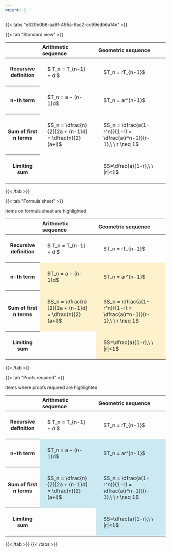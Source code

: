 ```yaml
---
weight: 2
---
```


{{< tabs "e320b0b8-aa9f-495a-9ac2-cc99edb6a14e" >}}

{{< tab "Standard view" >}}

<style type="text/css">
#T_a3beb th.col_heading {
  text-align: left;
  font-size: 1em;
}
#T_a3beb td {
  text-align: left;
  font-size: 1em;
  padding: 1.5em;
}
</style>
<table id="T_a3beb">
  <thead>
    <tr>
      <th class="blank level0" >&nbsp;</th>
      <th id="T_a3beb_level0_col0" class="col_heading level0 col0" >Arithmetic sequence</th>
      <th id="T_a3beb_level0_col1" class="col_heading level0 col1" >Geometric sequence</th>
    </tr>
  </thead>
  <tbody>
    <tr>
      <th id="T_a3beb_level0_row0" class="row_heading level0 row0" >Recursive definition</th>
      <td id="T_a3beb_row0_col0" class="data row0 col0" >$ T_n = T_{n-1} + d $</td>
      <td id="T_a3beb_row0_col1" class="data row0 col1" >$T_n = rT_{n-1}$</td>
    </tr>
    <tr>
      <th id="T_a3beb_level0_row1" class="row_heading level0 row1" >n-th term</th>
      <td id="T_a3beb_row1_col0" class="data row1 col0" >$T_n = a + (n-1)d$</td>
      <td id="T_a3beb_row1_col1" class="data row1 col1" >$T_n = ar^{n-1}$</td>
    </tr>
    <tr>
      <th id="T_a3beb_level0_row2" class="row_heading level0 row2" >Sum of first n terms</th>
      <td id="T_a3beb_row2_col0" class="data row2 col0" >$S_n = \dfrac{n}{2}[2a + (n-1)d] = \dfrac{n}{2}(a+l)$</td>
      <td id="T_a3beb_row2_col1" class="data row2 col1" >$S_n = \dfrac{a(1-r^n)}{1-r} = \dfrac{a(r^n-1)}{r-1},\ \  r \neq 1$</td>
    </tr>
    <tr>
      <th id="T_a3beb_level0_row3" class="row_heading level0 row3" >Limiting sum</th>
      <td id="T_a3beb_row3_col0" class="data row3 col0" ></td>
      <td id="T_a3beb_row3_col1" class="data row3 col1" >$S=\dfrac{a}{1-r},\ \ |r|<1$</td>
    </tr>
  </tbody>
</table>
{{< /tab >}}

{{< tab "Formula sheet" >}}

Items on formula sheet are highlighted 
<br>
<style type="text/css">
#T_ead90 th.col_heading {
  text-align: left;
  font-size: 1em;
}
#T_ead90 td {
  text-align: left;
  font-size: 1em;
  padding: 1.5em;
}
#T_ead90_row0_col0, #T_ead90_row0_col1, #T_ead90_row3_col0 {
  background-color: rgba(0,0,0,0);
}
#T_ead90_row1_col0, #T_ead90_row1_col1, #T_ead90_row2_col0, #T_ead90_row2_col1, #T_ead90_row3_col1 {
  background-color: rgba(255,194,10, 0.2);
}
</style>
<table id="T_ead90">
  <thead>
    <tr>
      <th class="blank level0" >&nbsp;</th>
      <th id="T_ead90_level0_col0" class="col_heading level0 col0" >Arithmetic sequence</th>
      <th id="T_ead90_level0_col1" class="col_heading level0 col1" >Geometric sequence</th>
    </tr>
  </thead>
  <tbody>
    <tr>
      <th id="T_ead90_level0_row0" class="row_heading level0 row0" >Recursive definition</th>
      <td id="T_ead90_row0_col0" class="data row0 col0" >$ T_n = T_{n-1} + d $</td>
      <td id="T_ead90_row0_col1" class="data row0 col1" >$T_n = rT_{n-1}$</td>
    </tr>
    <tr>
      <th id="T_ead90_level0_row1" class="row_heading level0 row1" >n-th term</th>
      <td id="T_ead90_row1_col0" class="data row1 col0" >$T_n = a + (n-1)d$</td>
      <td id="T_ead90_row1_col1" class="data row1 col1" >$T_n = ar^{n-1}$</td>
    </tr>
    <tr>
      <th id="T_ead90_level0_row2" class="row_heading level0 row2" >Sum of first n terms</th>
      <td id="T_ead90_row2_col0" class="data row2 col0" >$S_n = \dfrac{n}{2}[2a + (n-1)d] = \dfrac{n}{2}(a+l)$</td>
      <td id="T_ead90_row2_col1" class="data row2 col1" >$S_n = \dfrac{a(1-r^n)}{1-r} = \dfrac{a(r^n-1)}{r-1},\ \  r \neq 1$</td>
    </tr>
    <tr>
      <th id="T_ead90_level0_row3" class="row_heading level0 row3" >Limiting sum</th>
      <td id="T_ead90_row3_col0" class="data row3 col0" ></td>
      <td id="T_ead90_row3_col1" class="data row3 col1" >$S=\dfrac{a}{1-r},\ \ |r|<1$</td>
    </tr>
  </tbody>
</table>
{{< /tab >}}

{{< tab "Poofs required" >}}

Items where proofs required are highlighted 
<br>
<style type="text/css">
#T_44a4a th.col_heading {
  text-align: left;
  font-size: 1em;
}
#T_44a4a td {
  text-align: left;
  font-size: 1em;
  padding: 1.5em;
}
#T_44a4a_row0_col0, #T_44a4a_row0_col1, #T_44a4a_row3_col0 {
  background-color: rgba(0,0,0,0);
}
#T_44a4a_row1_col0, #T_44a4a_row1_col1, #T_44a4a_row2_col0, #T_44a4a_row2_col1, #T_44a4a_row3_col1 {
  background-color: rgba(0,150,200, 0.2);
}
</style>
<table id="T_44a4a">
  <thead>
    <tr>
      <th class="blank level0" >&nbsp;</th>
      <th id="T_44a4a_level0_col0" class="col_heading level0 col0" >Arithmetic sequence</th>
      <th id="T_44a4a_level0_col1" class="col_heading level0 col1" >Geometric sequence</th>
    </tr>
  </thead>
  <tbody>
    <tr>
      <th id="T_44a4a_level0_row0" class="row_heading level0 row0" >Recursive definition</th>
      <td id="T_44a4a_row0_col0" class="data row0 col0" >$ T_n = T_{n-1} + d $</td>
      <td id="T_44a4a_row0_col1" class="data row0 col1" >$T_n = rT_{n-1}$</td>
    </tr>
    <tr>
      <th id="T_44a4a_level0_row1" class="row_heading level0 row1" >n-th term</th>
      <td id="T_44a4a_row1_col0" class="data row1 col0" >$T_n = a + (n-1)d$</td>
      <td id="T_44a4a_row1_col1" class="data row1 col1" >$T_n = ar^{n-1}$</td>
    </tr>
    <tr>
      <th id="T_44a4a_level0_row2" class="row_heading level0 row2" >Sum of first n terms</th>
      <td id="T_44a4a_row2_col0" class="data row2 col0" >$S_n = \dfrac{n}{2}[2a + (n-1)d] = \dfrac{n}{2}(a+l)$</td>
      <td id="T_44a4a_row2_col1" class="data row2 col1" >$S_n = \dfrac{a(1-r^n)}{1-r} = \dfrac{a(r^n-1)}{r-1},\ \  r \neq 1$</td>
    </tr>
    <tr>
      <th id="T_44a4a_level0_row3" class="row_heading level0 row3" >Limiting sum</th>
      <td id="T_44a4a_row3_col0" class="data row3 col0" ></td>
      <td id="T_44a4a_row3_col1" class="data row3 col1" >$S=\dfrac{a}{1-r},\ \ |r|<1$</td>
    </tr>
  </tbody>
</table>
{{< /tab >}}
{{< /tabs >}}